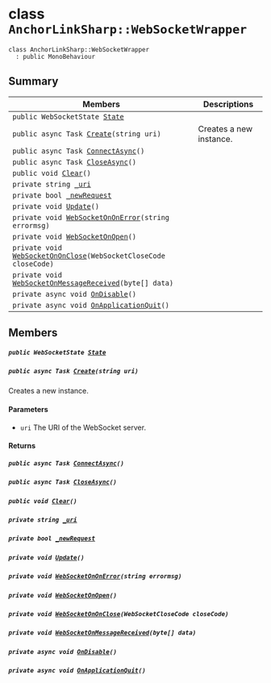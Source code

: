 # class `AnchorLinkSharp::WebSocketWrapper` 

```
class AnchorLinkSharp::WebSocketWrapper
  : public MonoBehaviour
```

## Summary

 Members                                | Descriptions                                
----------------------------------------|---------------------------------------------
`public WebSocketState `[`State`](#class_anchor_link_sharp_1_1_web_socket_wrapper_1a966c24306ddaffe83224776895135d4b) | 
`public async Task `[`Create`](#class_anchor_link_sharp_1_1_web_socket_wrapper_1a86442c5776c9c701b69b9a1b89e2d331)`(string uri)` | Creates a new instance.
`public async Task `[`ConnectAsync`](#class_anchor_link_sharp_1_1_web_socket_wrapper_1a86bd3880fbaf34bd7945302f2ae8c34d)`()` | 
`public async Task `[`CloseAsync`](#class_anchor_link_sharp_1_1_web_socket_wrapper_1a60f282781ac602de720e4742a9dc376e)`()` | 
`public void `[`Clear`](#class_anchor_link_sharp_1_1_web_socket_wrapper_1aa71d36872f416feaa853788a7a7a7ef8)`()` | 
`private string `[`_uri`](#class_anchor_link_sharp_1_1_web_socket_wrapper_1a7ebc558df19b9e661a58ea51ee2aa499) | 
`private bool `[`_newRequest`](#class_anchor_link_sharp_1_1_web_socket_wrapper_1a60a6687fdd89a49fcb64541f433b94b9) | 
`private void `[`Update`](#class_anchor_link_sharp_1_1_web_socket_wrapper_1aec0783b5a136e042adcc47bae4fe5291)`()` | 
`private void `[`WebSocketOnOnError`](#class_anchor_link_sharp_1_1_web_socket_wrapper_1a2fee57c376761a906e3f2b3c6a9e74cd)`(string errormsg)` | 
`private void `[`WebSocketOnOpen`](#class_anchor_link_sharp_1_1_web_socket_wrapper_1ad2c18ea2e10ce78f71a17520f4a20606)`()` | 
`private void `[`WebSocketOnOnClose`](#class_anchor_link_sharp_1_1_web_socket_wrapper_1ae48ff1a243aa4dea6a13ab7ee6d9baa2)`(WebSocketCloseCode closeCode)` | 
`private void `[`WebSocketOnMessageReceived`](#class_anchor_link_sharp_1_1_web_socket_wrapper_1aa54325c796772820ef651bf820408886)`(byte[] data)` | 
`private async void `[`OnDisable`](#class_anchor_link_sharp_1_1_web_socket_wrapper_1a07442cbc23615cbf9ff556b3c144119c)`()` | 
`private async void `[`OnApplicationQuit`](#class_anchor_link_sharp_1_1_web_socket_wrapper_1ad62c6267dac9b36be1d8bec9370b3297)`()` | 

## Members

##### `public WebSocketState `[`State`](#class_anchor_link_sharp_1_1_web_socket_wrapper_1a966c24306ddaffe83224776895135d4b) 

##### `public async Task `[`Create`](#class_anchor_link_sharp_1_1_web_socket_wrapper_1a86442c5776c9c701b69b9a1b89e2d331)`(string uri)` 

Creates a new instance.

#### Parameters
* `uri` The URI of the WebSocket server.

#### Returns

##### `public async Task `[`ConnectAsync`](#class_anchor_link_sharp_1_1_web_socket_wrapper_1a86bd3880fbaf34bd7945302f2ae8c34d)`()` 

##### `public async Task `[`CloseAsync`](#class_anchor_link_sharp_1_1_web_socket_wrapper_1a60f282781ac602de720e4742a9dc376e)`()` 

##### `public void `[`Clear`](#class_anchor_link_sharp_1_1_web_socket_wrapper_1aa71d36872f416feaa853788a7a7a7ef8)`()` 

##### `private string `[`_uri`](#class_anchor_link_sharp_1_1_web_socket_wrapper_1a7ebc558df19b9e661a58ea51ee2aa499) 

##### `private bool `[`_newRequest`](#class_anchor_link_sharp_1_1_web_socket_wrapper_1a60a6687fdd89a49fcb64541f433b94b9) 

##### `private void `[`Update`](#class_anchor_link_sharp_1_1_web_socket_wrapper_1aec0783b5a136e042adcc47bae4fe5291)`()` 

##### `private void `[`WebSocketOnOnError`](#class_anchor_link_sharp_1_1_web_socket_wrapper_1a2fee57c376761a906e3f2b3c6a9e74cd)`(string errormsg)` 

##### `private void `[`WebSocketOnOpen`](#class_anchor_link_sharp_1_1_web_socket_wrapper_1ad2c18ea2e10ce78f71a17520f4a20606)`()` 

##### `private void `[`WebSocketOnOnClose`](#class_anchor_link_sharp_1_1_web_socket_wrapper_1ae48ff1a243aa4dea6a13ab7ee6d9baa2)`(WebSocketCloseCode closeCode)` 

##### `private void `[`WebSocketOnMessageReceived`](#class_anchor_link_sharp_1_1_web_socket_wrapper_1aa54325c796772820ef651bf820408886)`(byte[] data)` 

##### `private async void `[`OnDisable`](#class_anchor_link_sharp_1_1_web_socket_wrapper_1a07442cbc23615cbf9ff556b3c144119c)`()` 

##### `private async void `[`OnApplicationQuit`](#class_anchor_link_sharp_1_1_web_socket_wrapper_1ad62c6267dac9b36be1d8bec9370b3297)`()` 

